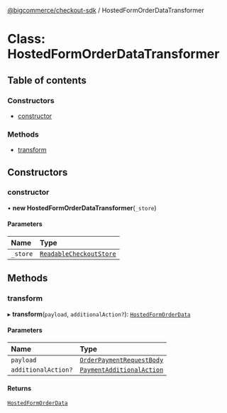 [@bigcommerce/checkout-sdk](../README.md) / HostedFormOrderDataTransformer

# Class: HostedFormOrderDataTransformer

## Table of contents

### Constructors

- [constructor](HostedFormOrderDataTransformer.md#constructor)

### Methods

- [transform](HostedFormOrderDataTransformer.md#transform)

## Constructors

### constructor

• **new HostedFormOrderDataTransformer**(`_store`)

#### Parameters

| Name | Type |
| :------ | :------ |
| `_store` | [`ReadableCheckoutStore`](../README.md#readablecheckoutstore) |

## Methods

### transform

▸ **transform**(`payload`, `additionalAction?`): [`HostedFormOrderData`](../interfaces/HostedFormOrderData.md)

#### Parameters

| Name | Type |
| :------ | :------ |
| `payload` | [`OrderPaymentRequestBody`](../interfaces/OrderPaymentRequestBody.md) |
| `additionalAction?` | [`PaymentAdditionalAction`](../interfaces/PaymentAdditionalAction.md) |

#### Returns

[`HostedFormOrderData`](../interfaces/HostedFormOrderData.md)
